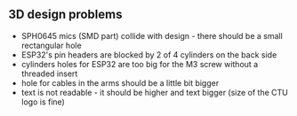 ## 3D design problems
- SPH0645 mics (SMD part) collide with design - there should be a small rectangular hole
- ESP32's pin headers are blocked by 2 of 4 cylinders on the back side
- cylinders holes for ESP32 are too big for the M3 screw without a threaded insert
- hole for cables in the arms should be a little bit bigger
- text is not readable - it should be higher and text bigger (size of the CTU logo is fine)